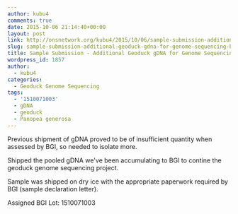 ```yaml
---
author: kubu4
comments: true
date: 2015-10-06 21:14:40+00:00
layout: post
link: http://onsnetwork.org/kubu4/2015/10/06/sample-submission-additional-geoduck-gdna-for-genome-sequencing-bgi/
slug: sample-submission-additional-geoduck-gdna-for-genome-sequencing-bgi
title: Sample Submission - Additional Geoduck gDNA for Genome Sequencing @ BGI
wordpress_id: 1857
author:
  - kubu4
categories:
  - Geoduck Genome Sequencing
tags:
  - '1510071003'
  - gDNA
  - geoduck
  - Panopea generosa
---
```


Previous shipment of gDNA proved to be of insufficient quantity when assessed by BGI, so needed to isolate more.

Shipped the pooled gDNA we've been accumulating to BGI to contine the geoduck genome sequencing project.

Sample was shipped on dry ice with the appropriate paperwork required by BGI (sample declaration letter).

Assigned BGI Lot: 1510071003
